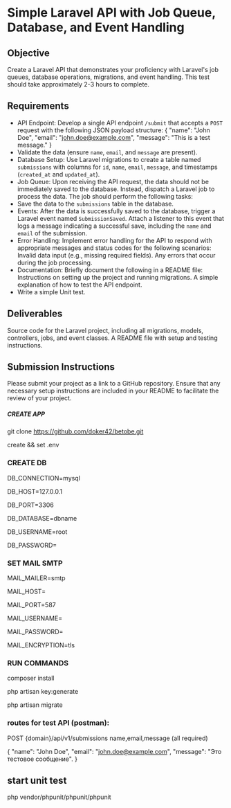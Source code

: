 # Simple Laravel API with Job Queue, Database, and Event Handling

## Objective 
Create a Laravel API that demonstrates your proficiency with Laravel's job queues, database operations, migrations, and event handling. This test should take approximately 2-3 hours to complete.
## Requirements
- API Endpoint: Develop a single API endpoint `/submit` that accepts a `POST` request with the following JSON payload structure:
{
      "name": "John Doe",
      "email": "john.doe@example.com",
      "message": "This is a test message."
 }
- Validate the data (ensure `name`, `email`, and `message` are present).
- Database Setup: Use Laravel migrations to create a table named `submissions` with columns for `id`, `name`, `email`, `message`, and timestamps (`created_at` and `updated_at`).
- Job Queue: Upon receiving the API request, the data should not be immediately saved to the database. Instead, dispatch a Laravel job to process the data. The job should perform the following tasks:
- Save the data to the `submissions` table in the database.
- Events: After the data is successfully saved to the database, trigger a Laravel event named `SubmissionSaved`. Attach a listener to this event that logs a message indicating a successful save, including the `name` and `email` of the submission.
- Error Handling: Implement error handling for the API to respond with appropriate messages and status codes for the following scenarios:
Invalid data input (e.g., missing required fields).
Any errors that occur during the job processing.
- Documentation: Briefly document the following in a README file:
Instructions on setting up the project and running migrations.
A simple explanation of how to test the API endpoint.
- Write a simple Unit test.

## Deliverables
Source code for the Laravel project, including all migrations, models, controllers, jobs, and event classes.
A README file with setup and testing instructions.
## Submission Instructions
Please submit your project as a link to a GitHub repository. Ensure that any necessary setup instructions are included in your README to facilitate the review of your project.



#####  CREATE APP ################
git clone https://github.com/doker42/betobe.git

create && set .env

### CREATE DB

DB_CONNECTION=mysql

DB_HOST=127.0.0.1

DB_PORT=3306

DB_DATABASE=dbname

DB_USERNAME=root

DB_PASSWORD=


### SET MAIL SMTP

MAIL_MAILER=smtp

MAIL_HOST=

MAIL_PORT=587

MAIL_USERNAME=

MAIL_PASSWORD=

MAIL_ENCRYPTION=tls


### RUN COMMANDS 

composer install

php artisan key:generate

php artisan migrate


### routes for test API (postman):

POST   {domain}/api/v1/submissions    name,email,message (all required)

{
"name": "John Doe",
"email": "john.doe@example.com",
"message": "Это тестовое сообщение".
}

## start unit test

php vendor/phpunit/phpunit/phpunit


